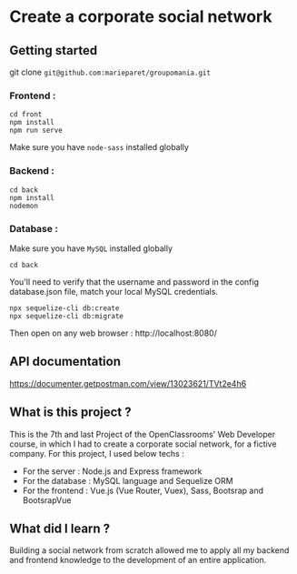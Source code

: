 # Create a corporate social network

## Getting started

git clone `git@github.com:marieparet/groupomania.git`

### Frontend :

```
cd front
npm install 
npm run serve
```
Make sure you have `node-sass` installed globally

### Backend :

```
cd back
npm install
nodemon
```

### Database :

Make sure you have `MySQL` installed globally

```
cd back
```

You'll need to verify that the username and password in the config database.json file, match your local MySQL credentials.

```
npx sequelize-cli db:create
npx sequelize-cli db:migrate
```

Then open on any web browser : http://localhost:8080/

## API documentation

https://documenter.getpostman.com/view/13023621/TVt2e4h6

## What is this project ?

This is the 7th and last Project of the OpenClassrooms' Web Developer course, in which I had to create a corporate social network, for a fictive company.
For this project, I used below techs :
- For the server : Node.js and Express framework
- For the database : MySQL language and Sequelize ORM
- For the frontend : Vue.js (Vue Router, Vuex), Sass, Bootsrap and BootsrapVue

## What did I learn ?

Building a social network from scratch allowed me to apply all my backend and frontend knowledge to the development of an entire application. 
